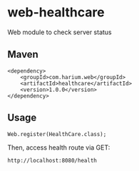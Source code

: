 # web-healthcare
Web module to check server status

## Maven
```
<dependency>
    <groupId>com.harium.web</groupId>
    <artifactId>healthcare</artifactId>
    <version>1.0.0</version>
</dependency>
```

## Usage
```
Web.register(HealthCare.class);
```

Then, access health route via GET:
```
http://localhost:8080/health
```